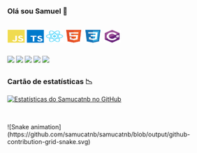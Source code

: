 ### Olá sou Samuel 👋

<div style="display: inline_block"><br>
  <img align="center" alt="Samuca-Js" height="30" width="40" src="https://raw.githubusercontent.com/devicons/devicon/master/icons/javascript/javascript-plain.svg">
  <img align="center" alt="Samuca-Ts" height="30" width="40" src="https://raw.githubusercontent.com/devicons/devicon/master/icons/typescript/typescript-plain.svg">
  <img align="center" alt="Samuca-React" height="30" width="40" src="https://raw.githubusercontent.com/devicons/devicon/master/icons/react/react-original.svg">
  <img align="center" alt="Samuca-HTML" height="30" width="40" src="https://raw.githubusercontent.com/devicons/devicon/master/icons/html5/html5-original.svg">
  <img align="center" alt="Samuca-CSS" height="30" width="40" src="https://raw.githubusercontent.com/devicons/devicon/master/icons/css3/css3-original.svg">
  <img align="center" alt="Samuca-Csharp" height="30" width="40" src="https://raw.githubusercontent.com/devicons/devicon/master/icons/csharp/csharp-original.svg">
</div>

##

<div> 
  <a href="https://www.youtube.com/channel/UCe7lwGmgRoaYCyVZYVEkS5A" target="_blank"><img src="https://img.shields.io/badge/YouTube-FF0000?style=for-the-badge&logo=youtube&logoColor=white" target="_blank"></a>
  <a href="https://instagram.com/samucatnb?igshid=ZDc4ODBmNjlmNQ==" target="_blank"><img src="https://img.shields.io/badge/-Instagram-%23E4405F?style=for-the-badge&logo=instagram&logoColor=white" target="_blank"></a>
 	<a href="https://twitter.com/samucatnb?t=4M-7bRYn3kYpcL9qfc95cA&s=09" target="_blank"><img src="https://img.shields.io/badge/-Twitter-%23EA4335?style=for-the-badge&logo=youtube&logoColor=white" target="_blank"></a>
  <a href = "mailto:samucatnb@gmail.com"><img src="https://img.shields.io/badge/-Gmail-%23333?style=for-the-badge&logo=gmail&logoColor=white" target="_blank"></a>
  <a href="https://www.linkedin.com/in/samuel-morais-02a69062" target="_blank"><img src="https://img.shields.io/badge/-LinkedIn-%230077B5?style=for-the-badge&logo=linkedin&logoColor=white" target="_blank"></a> 
  
</div>

##

### Cartão de estatísticas :chart_with_downwards_trend:

[![Estatísticas do Samucatnb no GitHub](https://github-readme-stats.vercel.app/api/?username=samucatnb&show_icons=true&title_color=fff&icon_color=79ff97&text_color=9f9f9f&bg_color=151515&locale=pt-br)](https://github.com/samucatnb?tab=repositories)

##
<div>
  <br>
![Snake animation](https://github.com/samucatnb/samucatnb/blob/output/github-contribution-grid-snake.svg)
  <br>
</div>
 <!--
**samucatnb/samucatnb** is a ✨ _special_ ✨ repository because its `README.md` (this file) appears on your GitHub profile.

Here are some ideas to get you started:

- 🔭 Hoje trabalhando com C#, React,Next JS, TypeScript, Prisma, HTML5
- 🌱 Estudando  React,Next JS, TypeScript, Prisma, HTML5
- 😄 Pronouns: ele/dele

